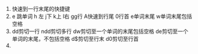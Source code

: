 1. 快速到一行末尾的快捷键
2. e 跳单词  h 左 j下 k上 l右 gg行 A快速到行尾 0行首 e单词末尾 w单词末尾包括空格
3. dd剪切一行 ndd剪切多行 dw剪切至一个单词的末尾包括空格  de剪切至一个单词的末尾，不包括空格 d$剪切至行末 d0剪切至行首
4. 